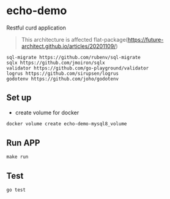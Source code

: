 # echo-demo
Restful curd application
> This architecture is affected flat-package(https://future-architect.github.io/articles/20201109/)

```
sql-migrate https://github.com/rubenv/sql-migrate
sqlx https://github.com/jmoiron/sqlx
validator https://github.com/go-playground/validator
logrus https://github.com/sirupsen/logrus
godotenv https://github.com/joho/godotenv
```

## Set up
- create volume for docker
```zsh
docker volume create echo-demo-mysql8_volume
```

## Run APP
```
make run
```

## Test
```
go test
```
